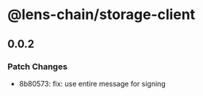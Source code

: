 # @lens-chain/storage-client

## 0.0.2

### Patch Changes

- 8b80573: fix: use entire message for signing
